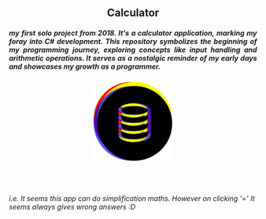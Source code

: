 <h2 align="center">Calculator</h2>  
<h5 align="justify">
  my first solo project from 2018. It's a calculator application, marking my foray into C# development. This repository symbolizes the beginning of my programming journey, exploring concepts like input handling and arithmetic operations. It serves as a nostalgic reminder of my early days and showcases my growth as a programmer.
</h5>



<p align="center">
  <img align="center" src="https://github.com/Tuurash/SubstituteX/blob/main/Icon/SubstituteX.png" width="160" height="160" />
</p>
</br>
</br>
<h6>i.e. It seems this app can do simplification maths. However on clicking '=' It seems always gives wrong answers :D</h6>
